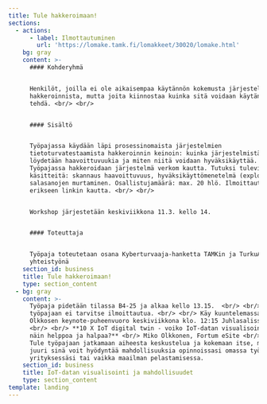 ```yaml
---
title: Tule hakkeroimaan!
sections:
  - actions:
      - label: Ilmottautuminen
        url: 'https://lomake.tamk.fi/lomakkeet/30020/lomake.html'
    bg: gray
    content: >-
      #### Kohderyhmä


      Henkilöt, joilla ei ole aikaisempaa käytännön kokemusta järjestelmien
      hakkeroinnista, mutta joita kiinnostaa kuinka sitä voidaan käytännössä
      tehdä. <br/> <br/> 


      #### Sisältö


      Työpajassa käydään läpi prosessinomaista järjestelmien
      tietoturvatestaamista hakkeroinnin keinoin: kuinka järjestelmistä
      löydetään haavoittuvuukia ja miten niitä voidaan hyväksikäyttää.
      Työpajassa hakkeroidaan järjestelmä verkom kautta. Tutuksi tulevia
      käsitteitä: skannaus haavoittuvuus, hyväksikäyttömenetelmä (exploit),
      salasanojen murtaminen. Osallistujamäärä: max. 20 hlö. Ilmoittautuminen
      erikseen linkin kautta. <br/> <br/> 


      Workshop järjestetään keskiviikkona 11.3. kello 14.


      #### Toteuttaja


      Työpaja toteutetaan osana Kyberturvaaja-hanketta TAMKin ja TurkuAMKin
      yhteistyönä
    section_id: business
    title: Tule hakkeroimaan!
    type: section_content
  - bg: gray
    content: >-
      Työpaja pidetään tilassa B4-25 ja alkaa kello 13.15.  <br/> <br/> Tähän
      työpajaan ei tarvitse ilmoittautua. <br/> <br/> Käy kuuntelemassa Miko
      Olkkosen keynote-puheenvuoro keskiviikkona klo. 12:15 Juhlasalissa D1-04.
      <br/> <br/> **10 X IoT digital twin - voiko IoT-datan visualisointi olla
      näin helppoa ja halpaa?** <br/> Miko Olkkonen, Fortum eSite <br/> <br/>
      Tule työpajaan jatkamaan aiheesta keskustelua ja kokemaan itse, miten
      juuri sinä voit hyödyntää mahdollisuuksia opinnoissasi omassa työssäsi ja
      yrityksessäsi tai vaikka maailman pelastamisessa.
    section_id: business
    title: IoT-datan visualisointi ja mahdollisuudet
    type: section_content
template: landing
---
```

